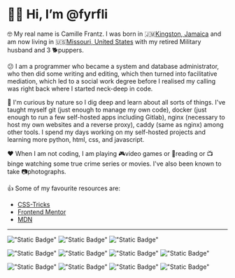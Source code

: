 
# 👋🏾 Hi, I’m @fyrfli 

&#x1f913; My real name is Camille Frantz. I was born in 🇯🇲[Kingston, Jamaica](https://en.wikipedia.org/wiki/Kingston,_Jamaica) and am now living in 🇺🇸[Missouri, United States](https://en.wikipedia.org/wiki/Missouri) with my retired Military husband and 3 🐕puppers.

&#x1f615; I am a programmer who became a system and database administrator, who then did some writing and editing, which then turned into facilitative mediation, which led to a social work degree before I realised my calling was right back where I started neck-deep in code.

👀 I'm curious by nature so I dig deep and learn about all sorts of things. I've taught myself git (just enough to manage my own code), docker (just enough to run a few self-hosted apps including Gitlab), nginx (necessary to host my own websites and a reverse proxy), caddy (same as nginx) among other tools. I spend my days working on my self-hosted projects and learning more python, html, css, and javascript.

❤️ When I am not coding, I am playing 🎮video games or 📖reading or 📺binge watching some true crime series or movies. I've also been known to take 📷photographs.

👍 Some of my favourite resources are:

- [CSS-Tricks](https://css-tricks.com)
- [Frontend Mentor](https://frontendmentor.io)
- [MDN](https://developer.mozilla.org)

<a rel="me" href="https://diaspora.im/@fyrfli"></a>



---
!["Static Badge"](https://img.shields.io/badge/OS-debian?style=for-the-badge&logo=Debian&logoColor=orangered&label=Debian&labelColor=gray&color=darkred) 
!["Static Badge"](https://img.shields.io/badge/OS-macos?style=for-the-badge&logo=macos&label=OS%20X&labelColor=gray&color=purple)
!["Static Badge"](https://img.shields.io/badge/Shell-bash?style=for-the-badge&logo=GNU%20Bash&logoColor=green&label=bash&labelColor=grey&color=olive) 

!["Static Badge"](https://img.shields.io/badge/Code-html?style=for-the-badge&logo=html5&label=HTML&color=orange) 
!["Static Badge"](https://img.shields.io/badge/Code-css3?style=for-the-badge&logo=css3&label=CSS&color=lightblue) 
!["Static Badge"](https://img.shields.io/badge/Code-python?style=for-the-badge&logo=python&label=python&color=teal) 
!["Static Badge"](https://img.shields.io/badge/Tool-royalblue?style=for-the-badge&logo=Markdown&label=Markdown)

!["Static Badge"](https://img.shields.io/badge/Tool-red?style=for-the-badge&logo=git&label=git) 
!["Static Badge"](https://img.shields.io/badge/Tool-caddy?style=for-the-badge&logo=Caddy&label=Caddy&labelColor=grey&color=olivedrab) 
!["Static Badge"](https://img.shields.io/badge/Tool-red?style=for-the-badge&logo=nginx&label=nginx&labelColor=grey&color=darkgreen)
!["Static Badge"](https://img.shields.io/badge/Tool-neovim?style=for-the-badge&logo=Neovim&label=neovim&color=darkgoldenrod)
